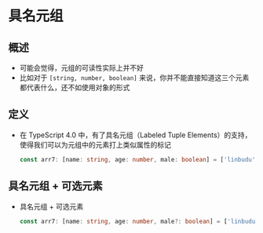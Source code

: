 # 具名元组

## 概述

  - 可能会觉得，元组的可读性实际上并不好
  - 比如对于 `[string, number, boolean]` 来说，你并不能直接知道这三个元素都代表什么，还不如使用对象的形式


## 定义

  - 在 TypeScript 4.0 中，有了具名元组（Labeled Tuple Elements）的支持，使得我们可以为元组中的元素打上类似属性的标记

    ```ts
    const arr7: [name: string, age: number, male: boolean] = ['linbudu', 599, true];
    ```

## 具名元组 + 可选元素

  - 具名元组 + 可选元素

    ```ts
    const arr7: [name: string, age: number, male?: boolean] = ['linbudu', 599, true];
    ```

